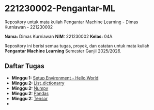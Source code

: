 # 221230002-Pengantar-ML
Repository untuk mata kuliah Pengantar Machine Learning - Dimas Kurniawan - 221230002

**Nama:** Dimas Kurniawan
**NIM:** 221230002
**Kelas:** 04A

Repository ini berisi semua tugas, proyek, dan catatan untuk mata kuliah **Pengantar Machine Learning** Semester Ganjil 2025/2026.

## Daftar Tugas
- **Minggu 1:** [Setup Environment - Hello World](https://colab.research.google.com/github/kurnya/221230002-Pengantar-ML/blob/main/Week1/Tugas_Minggu_1_Hello_World.ipynb)
- **Minggu 2:** [List_dictionarry](https://colab.research.google.com/github/kurnya/221230002-Pengantar-ML/blob/main/Week2/Praktikum_1_List_dictionarry_Dimas_Kurniawan_221230002.ipynb)
- **Minggu 2:** [Numpy](https://colab.research.google.com/github/kurnya/221230002-Pengantar-ML/blob/main/Week2/TWeek2/Praktikum_2_Numpy_Dimas_Kurniawan_221230002.ipynb)
- **Minggu 2:** [Pandas](https://colab.research.google.com/github/kurnya/221230002-Pengantar-ML/blob/main/Week2/Praktikum_3_Pandas_Dimas_Kurniawan_221230002.ipynb)
- **Minggu 2:** [Tensor](https://colab.research.google.com/github/kurnya/221230002-Pengantar-ML/blob/main/Week2/Praktikum_4_Tensor_Dimas_Kurniawan_221230002.ipynb)
- 
